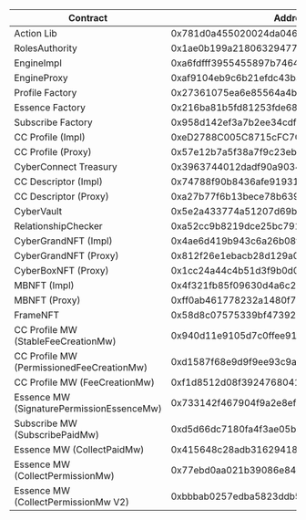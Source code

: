 | Contract                                  | Address                                    |
| ----------------------------------------- | ------------------------------------------ |
| Action Lib                                | 0x781d0a455020024da046f823d9ea076b76a873f3 |
| RolesAuthority                            | 0x1ae0b199a2180632947721d9c5ebc9daf0ec10e5 |
| EngineImpl                                | 0xa6fdfff3955455897b746432f945eab3b5fb5c1f |
| EngineProxy                               | 0xaf9104eb9c6b21efdc43baaaee70662d6cce8798 |
| Profile Factory                           | 0x27361075ea6e85564a4b00f5828235fc4c8c2e32 |
| Essence Factory                           | 0x216ba81b5fd81253fde6888039c6001d6f891efb |
| Subscribe Factory                         | 0x958d142ef3a7b2ee34cdf1f81c135fb91a454a5c |
| CC Profile (Impl)                         | 0xeD2788C005C8715cFC7C2A29fF81B40b479Cc6fb |
| CC Profile (Proxy)                        | 0x57e12b7a5f38a7f9c23ebd0400e6e53f2a45f271 |
| CyberConnect Treasury                     | 0x3963744012dadf90a9034ea1068f53108b1a3834 |
| CC Descriptor (Impl)                      | 0x74788f90b8436afe91931c17a01023bce5d89c0f |
| CC Descriptor (Proxy)                     | 0xa27b77f6b13bece78b63925edb3b35df495fdf8e |
| CyberVault                                | 0x5e2a433774a51207d69bb432898b3626e20cda66 |
| RelationshipChecker                       | 0xa52cc9b8219dce25bc791a8b253dec61f16d5ff0 |
| CyberGrandNFT (Impl)                      | 0x4ae6d419b943c6a26b08f8969d5feb987b4e6deb |
| CyberGrandNFT (Proxy)                     | 0x812f26e1ebacb28d129a02bce016098154335ebd |
| CyberBoxNFT (Proxy)                       | 0x1cc24a44c4b51d3f9b0d0f5bdcf95b0f385b154f |
| MBNFT (Impl)                              | 0x4f321fb85f09630d4a6c2295c89da39b4a6f791c |
| MBNFT (Proxy)                             | 0xff0ab461778232a1480f7886ea1e2abd3324f338 |
| FrameNFT                                  | 0x58d8c07575339bf47392ad2bd0aeb9955f8495cf |
| CC Profile MW (StableFeeCreationMw)       | 0x940d11e9105d7c0ffee91e5e6b2375e3a58ec18a |
| CC Profile MW (PermissionedFeeCreationMw) | 0xd1587f68e9d9f9ee93c9aa6fc60c7da414e90818 |
| CC Profile MW (FeeCreationMw)             | 0xf1d8512d08f3924768041d1063ef5517ca867f0d |
| Essence MW (SignaturePermissionEssenceMw) | 0x733142f467904f9a2e8efa0119523d3cc7a99b0b |
| Subscribe MW (SubscribePaidMw)            | 0xd5d66dc7180fa4f3ae05b66ee34793146db6e3e9 |
| Essence MW (CollectPaidMw)                | 0x415648c28adb31629418498264f55d54e4c324db |
| Essence MW (CollectPermissionMw)          | 0x77ebd0aa021b39086e84b9d3afeb738cbbfe16fd |
| Essence MW (CollectPermissionMw V2)       | 0xbbbab0257edba5823ddb5aa62c08f07bd0d302d9 |
